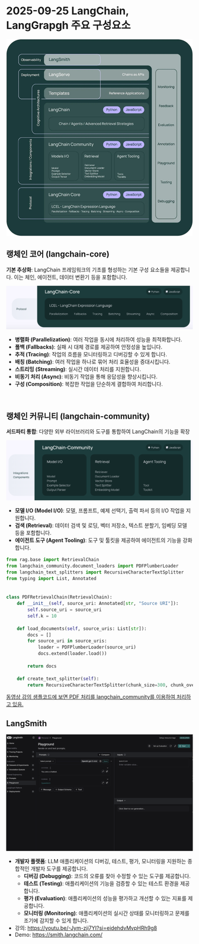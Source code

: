 # 2025-09-25 LangChain, LangGrapgh 주요 구성요소

![랭체인 주요 컴포넌트](./assert/LangChain-Component.webp)

## 랭체인 코어 (langchain-core)

**기본 추상화**: LangChain 프레임워크의 기초를 형성하는 기본 구성 요소들을 제공합니다. 이는 체인, 에이전트, 데이터 변환기 등을 포함합니다.

![랭체인 코어](./assert/langchain-core-components.png)

- **병렬화 (Parallelization)**: 여러 작업을 동시에 처리하여 성능을 최적화합니다.
- **폴백 (Fallbacks)**: 실패 시 대체 경로를 제공하여 안정성을 높입니다.
- **추적 (Tracing)**: 작업의 흐름을 모니터링하고 디버깅할 수 있게 합니다.
- **배칭 (Batching)**: 여러 작업을 하나로 묶어 처리 효율성을 증대시킵니다.
- **스트리밍 (Streaming)**: 실시간 데이터 처리를 지원합니다.
- **비동기 처리 (Async)**: 비동기 작업을 통해 응답성을 향상시킵니다.
- **구성 (Composition)**: 복잡한 작업을 단순하게 결합하여 처리합니다.

<br />

## 랭체인 커뮤니티 (langchain-community)

**서드파티 통합**: 다양한 외부 라이브러리와 도구를 통합하여 LangChain의 기능을 확장

![랭체인 커뮤니티](./assert/langchain-community-components.png)

- **모델 I/O (Model I/O)**: 모델, 프롬프트, 예제 선택기, 출력 파서 등의 I/O 작업을 지원합니다.
- **검색 (Retrieval)**: 데이터 검색 및 로딩, 벡터 저장소, 텍스트 분할기, 임베딩 모델 등을 포함합니다.
- **에이전트 도구 (Agent Tooling)**: 도구 및 툴킷을 제공하여 에이전트의 기능을 강화합니다.

```python
from rag.base import RetrievalChain
from langchain_community.document_loaders import PDFPlumberLoader
from langchain_text_splitters import RecursiveCharacterTextSplitter
from typing import List, Annotated


class PDFRetrievalChain(RetrievalChain):
    def __init__(self, source_uri: Annotated[str, "Source URI"]):
        self.source_uri = source_uri
        self.k = 10

    def load_documents(self, source_uris: List[str]):
        docs = []
        for source_uri in source_uris:
            loader = PDFPlumberLoader(source_uri)
            docs.extend(loader.load())

        return docs

    def create_text_splitter(self):
        return RecursiveCharacterTextSplitter(chunk_size=300, chunk_overlap=50)
```

[동영상 강의 샘플코드에 보면 PDF 처리를 langchain_community를 이용하여 처리하고 있음.](https://github.com/teddylee777/langchain-kr/blob/main/17-LangGraph/02-Structures/rag/pdf.py)

## LangSmith

![랭체인 커뮤니티](./assert/langsmith.png)

- **개발자 플랫폼**: LLM 애플리케이션의 디버깅, 테스트, 평가, 모니터링을 지원하는 종합적인 개발자 도구를 제공합니다.
  - **디버깅 (Debugging)**: 코드의 오류를 찾아 수정할 수 있는 도구를 제공합니다.
  - **테스트 (Testing)**: 애플리케이션의 기능을 검증할 수 있는 테스트 환경을 제공합니다.
  - **평가 (Evaluation)**: 애플리케이션의 성능을 평가하고 개선할 수 있는 지표를 제공합니다.
  - **모니터링 (Monitoring)**: 애플리케이션의 실시간 상태를 모니터링하고 문제를 조기에 감지할 수 있게 합니다.
- 강의: https://youtu.be/-Jym-zji7YI?si=eidehdvMvpHRh9g8
- Demo: https://smith.langchain.com/
